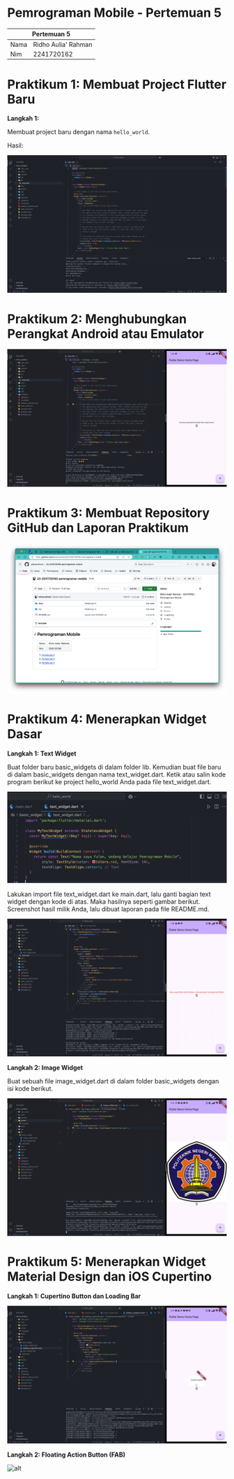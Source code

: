 # Pemrograman Mobile - Pertemuan 5

<table>
    <thead>
        <th style="text-align: center;" colspan="2">Pertemuan 5</th>
    </thead>
    <tbody>
        <tr>
            <td>Nama</td>
            <td>Ridho Aulia' Rahman</td>
        </tr>
        <tr>
            <td>Nim</td>
            <td>2241720162</td>
        </tr>
    </tbody>
</table>

# Praktikum 1: Membuat Project Flutter Baru

**Langkah 1:**

Membuat project baru dengan nama `hello_world`.

Hasil:

![Hasil Create Project](../../docs/pertemuan_05_1.png)

# Praktikum 2: Menghubungkan Perangkat Android atau Emulator

![Hasil Running di device](../../docs/pertemuan_05_2.png)

# Praktikum 3: Membuat Repository GitHub dan Laporan Praktikum

![Repository Mobile](../../docs/pertemuan_05_3.png)

# Praktikum 4: Menerapkan Widget Dasar

**Langkah 1: Text Widget**

Buat folder baru basic_widgets di dalam folder lib. Kemudian buat file baru di dalam basic_widgets dengan nama text_widget.dart. Ketik atau salin kode program berikut ke project hello_world Anda pada file text_widget.dart.

![Text Widget](../../docs/pertemuan_05_4.png)

Lakukan import file text_widget.dart ke main.dart, lalu ganti bagian text widget dengan kode di atas. Maka hasilnya seperti gambar berikut. Screenshot hasil milik Anda, lalu dibuat laporan pada file README.md.

![Hasil Penambahan Text Widget](../../docs/pertemuan_05_5.png)

**Langkah 2: Image Widget**

Buat sebuah file image_widget.dart di dalam folder basic_widgets dengan isi kode berikut.

![image widget](../../docs/pertemuan_05_6.png)

# Praktikum 5: Menerapkan Widget Material Design dan iOS Cupertino

**Langkah 1: Cupertino Button dan Loading Bar**

![Cupertino](../../docs/pertemuan_05_7.png)

**Langkah 2: Floating Action Button (FAB)**

![alt](https://)